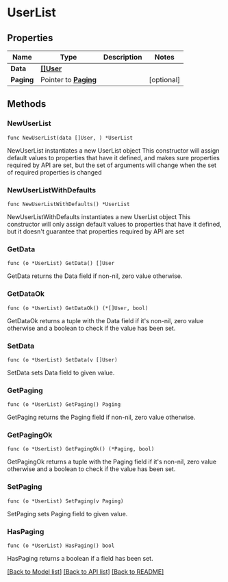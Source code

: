 # UserList

## Properties

Name | Type | Description | Notes
------------ | ------------- | ------------- | -------------
**Data** | [**[]User**](User.md) |  | 
**Paging** | Pointer to [**Paging**](Paging.md) |  | [optional] 

## Methods

### NewUserList

`func NewUserList(data []User, ) *UserList`

NewUserList instantiates a new UserList object
This constructor will assign default values to properties that have it defined,
and makes sure properties required by API are set, but the set of arguments
will change when the set of required properties is changed

### NewUserListWithDefaults

`func NewUserListWithDefaults() *UserList`

NewUserListWithDefaults instantiates a new UserList object
This constructor will only assign default values to properties that have it defined,
but it doesn't guarantee that properties required by API are set

### GetData

`func (o *UserList) GetData() []User`

GetData returns the Data field if non-nil, zero value otherwise.

### GetDataOk

`func (o *UserList) GetDataOk() (*[]User, bool)`

GetDataOk returns a tuple with the Data field if it's non-nil, zero value otherwise
and a boolean to check if the value has been set.

### SetData

`func (o *UserList) SetData(v []User)`

SetData sets Data field to given value.


### GetPaging

`func (o *UserList) GetPaging() Paging`

GetPaging returns the Paging field if non-nil, zero value otherwise.

### GetPagingOk

`func (o *UserList) GetPagingOk() (*Paging, bool)`

GetPagingOk returns a tuple with the Paging field if it's non-nil, zero value otherwise
and a boolean to check if the value has been set.

### SetPaging

`func (o *UserList) SetPaging(v Paging)`

SetPaging sets Paging field to given value.

### HasPaging

`func (o *UserList) HasPaging() bool`

HasPaging returns a boolean if a field has been set.


[[Back to Model list]](../README.md#documentation-for-models) [[Back to API list]](../README.md#documentation-for-api-endpoints) [[Back to README]](../README.md)


